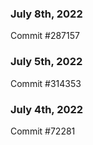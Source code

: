 ### July 8th, 2022

Commit #287157

### July 5th, 2022

Commit #314353


### July 4th, 2022

Commit #72281
